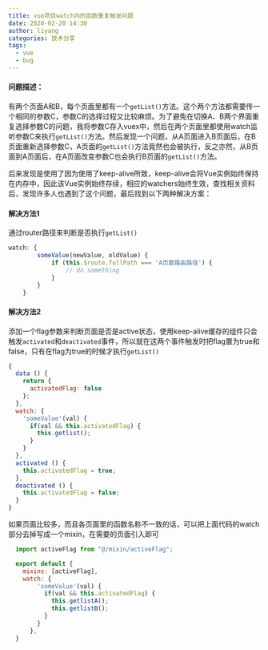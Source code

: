 ```yaml
---
title: vue项目watch内的函数重复触发问题
date: 2020-02-20 14:30
author: liyang
categories: 技术分享
tags:
  - vue 
  - bug
---
```


#### 问题描述：
有两个页面A和B，每个页面里都有一个`getList()`方法。这个两个方法都需要传一个相同的参数C，参数C的选择过程又比较麻烦。为了避免在切换A、B两个界面重复选择参数C的问题，我将参数C存入vuex中，然后在两个页面里都使用watch监听参数C来执行`getList()`方法。然后发现一个问题，从A页面进入B页面后，在B页面重新选择参数C，A页面的`getList()`方法竟然也会被执行，反之亦然，从B页面到A页面后，在A页面改变参数C也会执行B页面的`getList()`方法。

后来发现是使用了因为使用了keep-alive所致，keep-alive会将Vue实例始终保持在内存中，因此该Vue实例始终存续，相应的watchers始终生效，查找相关资料后，发现许多人也遇到了这个问题，最后找到以下两种解决方案：

#### 解决方法1

通过router路径来判断是否执行`getList()`
```js
watch: {
        someValue(newValue, oldValue) {
            if (this.$route.fullPath === 'A页面路由路径') {
                // do something
            }
        }
    }
```
#### 解决方法2

添加一个flag参数来判断页面是否是active状态，使用keep-alive缓存的组件只会触发`activated`和`deactivated`事件，所以就在这两个事件触发时把flag置为true和false，只有在flag为true的时候才执行`getList()`
```js
{
  data () {
    return {
      activatedFlag: false
    };
  },
  watch: {
    'someValue'(val) {
      if(val && this.activatedFlag) {
        this.getlist();
      }
    }
  },
  activated () {
    this.activatedFlag = true;
  },
  deactivated () {
    this.activatedFlag = false;
  }
}
```
如果页面比较多，而且各页面里的函数名称不一致的话，可以把上面代码的watch部分去掉写成一个mixin，在需要的页面引入即可
```js
  import activeFlag from "@/mixin/activeFlag";

  export default {
    mixins: [activeFlag],
    watch: {
        'someValue'(val) {
          if(val && this.activatedFlag) {
            this.getlistA();
            this.getlistB();
          }
        }
      },
  }

```


